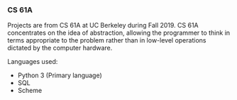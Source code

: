 ### CS 61A
Projects are from CS 61A at UC Berkeley during Fall 2019.
CS 61A concentrates on the idea of abstraction, allowing the programmer to think in terms appropriate to the problem rather than in low-level operations dictated by the computer hardware.

Languages used:
* Python 3 (Primary language)
* SQL
* Scheme
